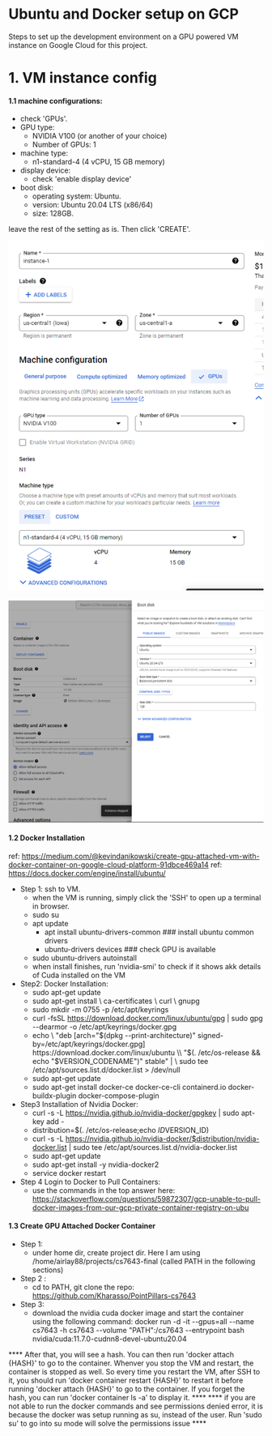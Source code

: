 # Ubuntu and Docker setup on GCP

Steps to set up the development environment on a GPU powered VM instance on Google Cloud for this project.

# 1. VM instance config

#### 1.1 machine configurations:
  - check 'GPUs'. 
  - GPU type: 
    - NVIDIA V100 (or another of your choice)
    - Number of GPUs: 1
  - machine type: 
    - n1-standard-4 (4 vCPU, 15 GB memory)
  - display device: 
    - check 'enable display device'
  - boot disk: 
    - operating system: Ubuntu. 
    - version: Ubuntu 20.04 LTS (x86/64)
    - size: 128GB.

leave the rest of the setting as is. Then click 'CREATE'.

![alt text](gcp_vm_config1.png)
</br>
</br>
![alt text](gcp_vm_config2.png)

#### 1.2 Docker Installation
ref: https://medium.com/@kevindanikowski/create-gpu-attached-vm-with-docker-container-on-google-cloud-platform-91dbce469a14
ref: https://docs.docker.com/engine/install/ubuntu/

  - Step 1: ssh to VM. 
    - when the VM is running, simply click the 'SSH' to open up a terminal in browser.
    - sudo su
    - apt update
      - apt install ubuntu-drivers-common   ### install ubuntu common drivers
      - ubuntu-drivers devices    ### check GPU is available
    - sudo ubuntu-drivers autoinstall
    - when install finishes, run 'nvidia-smi' to check if it shows akk details of Cuda installed on the VM
  - Step2: Docker Installation: 
    - sudo apt-get update
    - sudo apt-get install \\
    ca-certificates \\
    curl \\
    gnupg
    - sudo mkdir -m 0755 -p /etc/apt/keyrings
    - curl -fsSL https://download.docker.com/linux/ubuntu/gpg | sudo gpg --dearmor -o /etc/apt/keyrings/docker.gpg
    - echo \\
  "deb [arch="$(dpkg --print-architecture)" signed-by=/etc/apt/keyrings/docker.gpg] https://download.docker.com/linux/ubuntu \\
  "$(. /etc/os-release && echo "$VERSION_CODENAME")" stable" | \\
  sudo tee /etc/apt/sources.list.d/docker.list > /dev/null
    - sudo apt-get update
    - sudo apt-get install docker-ce docker-ce-cli containerd.io docker-buildx-plugin docker-compose-plugin
  - Step3 Installation of Nvidia Docker: 
    - curl -s -L https://nvidia.github.io/nvidia-docker/gpgkey | sudo apt-key add -
    - distribution=$(. /etc/os-release;echo $ID$VERSION_ID)
    - curl -s -L https://nvidia.github.io/nvidia-docker/$distribution/nvidia-docker.list | sudo tee /etc/apt/sources.list.d/nvidia-docker.list
    - sudo apt-get update
    - sudo apt-get install -y nvidia-docker2
    - service docker restart
  - Step 4 Login to Docker to Pull Containers: 
    - use the commands in the top answer here: https://stackoverflow.com/questions/59872307/gcp-unable-to-pull-docker-images-from-our-gcp-private-container-registry-on-ubu

#### 1.3 Create GPU Attached Docker Container
  - Step 1: 
    - under home dir, create project dir. Here I am using /home/airlay88/projects/cs7643-final (called PATH in the following sections)
  - Step 2 :
    - cd to PATH, git clone the repo: https://github.com/Kharasso/PointPillars-cs7643
  - Step 3:
    - download the nvidia cuda docker image and start the container using the following command:
    docker run -d -it --gpus=all --name cs7643 -h cs7643 --volume "PATH":/cs7643 --entrypoint bash nvidia/cuda:11.7.0-cudnn8-devel-ubuntu20.04

**** After that, you will see a hash. You can then run 'docker attach {HASH}' to go to the container.
Whenver you stop the VM and restart, the container is stopped as well. So every time you restart the VM, after SSH to it, you should run 'docker container restart {HASH}' to restart it before running 'docker attach {HASH}' to go to the container.
If you forget the hash, you can run 'docker container ls -a' to display it. ****
**** if you are not able to run the docker commands and see permissions denied error, it is because the docker was setup running as su, instead of the user. Run 'sudo su' to go into su mode will solve the permissions issue ****

